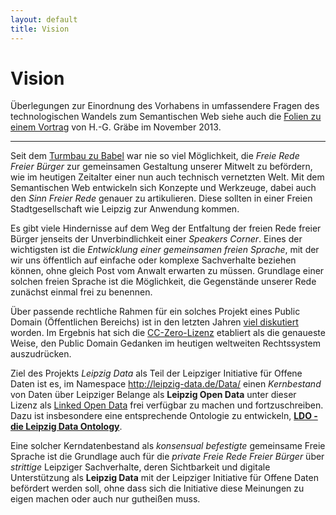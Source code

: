 ```yaml
---
layout: default
title: Vision
---
```


# Vision

Überlegungen zur Einordnung des Vorhabens in umfassendere Fragen des
technologischen Wandels zum Semantischen Web siehe auch die <a
href="http://leipzig-data.de/Upload/Folien-20131113.pdf">Folien zu einem
Vortrag</a> von H.-G. Gräbe im November 2013.

<hr />

Seit dem <a href="http://www.bibleserver.com/text/EU/1.Mose11"
target="‘_blank’">Turmbau zu Babel</a> war nie so viel Möglichkeit, die
<i>Freie Rede Freier Bürger</i> zur gemeinsamen Gestaltung unserer Mitwelt zu
befördern, wie im heutigen Zeitalter einer nun auch technisch vernetzten
Welt. Mit dem Semantischen Web entwickeln sich Konzepte und Werkzeuge, dabei
auch den <i>Sinn Freier Rede</i> genauer zu artikulieren. Diese sollten in
einer Freien Stadtgesellschaft wie Leipzig zur Anwendung kommen.

Es gibt viele Hindernisse auf dem Weg der Entfaltung der freien Rede freier
Bürger jenseits der Unverbindlichkeit einer <i>Speakers Corner</i>. Eines der
wichtigsten ist die <i>Entwicklung einer gemeinsamen freien Sprache</i>, mit
der wir uns öffentlich auf einfache oder komplexe Sachverhalte beziehen
können, ohne gleich Post vom Anwalt erwarten zu müssen. Grundlage einer
solchen freien Sprache ist die Möglichkeit, die Gegenstände unserer Rede
zunächst einmal frei zu benennen.

Über passende rechtliche Rahmen für ein solches Projekt eines Public Domain
(Öffentlichen Bereichs) ist in den letzten Jahren <a
href="http://wiki.creativecommons.org/Public_domain" target="‘_blank’">viel
diskutiert</a> worden. Im Ergebnis hat sich die <a
href="http://creativecommons.org/publicdomain/zero/1.0/deed.de"
target="‘_blank’">CC-Zero-Lizenz</a> etabliert als die genaueste Weise, den
Public Domain Gedanken im heutigen weltweiten Rechtssystem auszudrücken.

Ziel des Projekts <i>Leipzig Data</i> als Teil der Leipziger Initiative für
Offene Daten ist es, im Namespace <a
href="http://leipzig-data.de/Data/">http://leipzig-data.de/Data/</a> einen
<i>Kernbestand</i> von Daten über Leipziger Belange als <b>Leipzig Open
Data</b> unter dieser Lizenz als <a
href="http://de.wikipedia.org/wiki/Linked_Open_Data">Linked Open Data</a> frei
verfügbar zu machen und fortzuschreiben. Dazu ist insbesondere eine
entsprechende Ontologie zu entwickeln, <b><a title="Ontology" href="LDO">LDO -
die Leipzig Data Ontology</a></b>.

Eine solcher Kerndatenbestand als <i>konsensual befestigte</i> gemeinsame
Freie Sprache ist die Grundlage auch für die <i>private Freie Rede Freier
Bürger</i> über <i>strittige</i> Leipziger Sachverhalte, deren Sichtbarkeit
und digitale Unterstützung als <b>Leipzig Data</b> mit der Leipziger
Initiative für Offene Daten befördert werden soll, ohne dass sich die
Initiative diese Meinungen zu eigen machen oder auch nur gutheißen muss.

